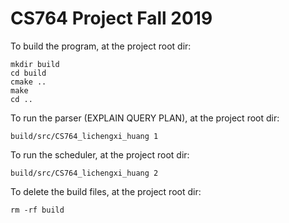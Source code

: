 # CS764 Project Fall 2019

To build the program, at the project root dir:
```
mkdir build
cd build
cmake ..
make
cd ..
```

To run the parser (EXPLAIN QUERY PLAN), at the project root dir:
```
build/src/CS764_lichengxi_huang 1
```

To run the scheduler, at the project root dir:
```
build/src/CS764_lichengxi_huang 2
```

To delete the build files, at the project root dir:
```
rm -rf build
```
